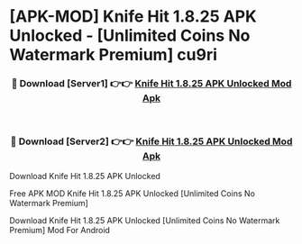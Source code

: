 # [APK-MOD] Knife Hit 1.8.25 APK Unlocked - [Unlimited Coins No Watermark Premium] cu9ri



<div align="center">
<h3>🔴 Download [Server1] 👉👉 <a href="https://momento.my/?title=Knife_Hit_1.8.25_APK_Unlocked">Knife Hit 1.8.25 APK Unlocked Mod Apk</a></h3><br>

<h3>🔴 Download [Server2] 👉👉 <a href="https://momento.my/?title=Knife_Hit_1.8.25_APK_Unlocked">Knife Hit 1.8.25 APK Unlocked Mod Apk</a></h3>
</div>



Download Knife Hit 1.8.25 APK Unlocked 

Free APK MOD Knife Hit 1.8.25 APK Unlocked [Unlimited Coins No Watermark Premium]

Download Knife Hit 1.8.25 APK Unlocked [Unlimited Coins No Watermark Premium] Mod For Android
